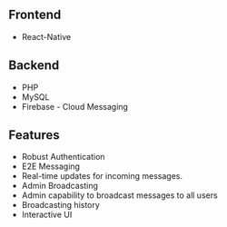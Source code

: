 ## Frontend

- React-Native
## Backend

- PHP
- MySQL
- Firebase - Cloud Messaging
## Features

- Robust Authentication
- E2E Messaging
- Real-time updates for incoming messages.
- Admin Broadcasting
- Admin capability to broadcast messages to all users
- Broadcasting history 
- Interactive UI
  
